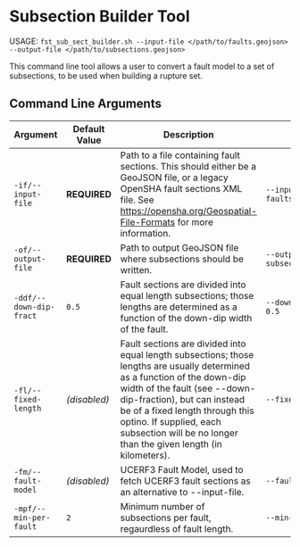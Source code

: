 # Subsection Builder Tool

USAGE: `fst_sub_sect_builder.sh --input-file </path/to/faults.geojson> --output-file </path/to/subsections.geojson>`

This command line tool allows a user to convert a fault model to a set of subsections, to be used when building a rupture set.

## Command Line Arguments

| Argument | Default Value | Description | Example |
|---|---|---|---|
| `-if/--input-file` | **REQUIRED** | Path to a file containing fault sections. This should either be a GeoJSON file, or a legacy OpenSHA fault sections XML file. See https://opensha.org/Geospatial-File-Formats for more information. | `--input-file faults.geojson` |
| `-of/--output-file` | **REQUIRED** | Path to output GeoJSON file where subsections should be written. | `--output-file subsections.geojson` |
| `-ddf/--down-dip-fract` | `0.5` | Fault sections are divided into equal length subsections; those lengths are determined as a function of the down-dip width of the fault. | `--down-dip-fract 0.5` |
| `-fl/--fixed-length` | _(disabled)_ | Fault sections are divided into equal length subsections; those lengths are usually determined as a function of the down-dip width of the fault (see --down-dip-fraction), but can instead be of a fixed length through this optino. If supplied, each subsection will be no longer than the given length (in kilometers). | `--fixed-length 10` |
| `-fm/--fault-model` | _(disabled)_ | UCERF3 Fault Model, used to fetch UCERF3 fault sections as an alternative to --input-file. | `--fault-model FM3_1` |
| `-mpf/--min-per-fault` | `2` | Minimum number of subsections per fault, regaurdless of fault length. | `--min-per-fault 2` |
